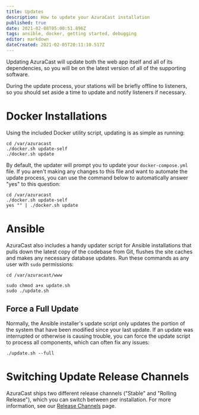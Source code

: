```yaml
---
title: Updates
description: How to update your AzuraCast installation
published: true
date: 2021-02-08T05:00:51.896Z
tags: ansible, docker, getting started, debugging
editor: markdown
dateCreated: 2021-02-05T20:11:10.517Z
---
```


Updating AzuraCast will update both the web app itself and all of its dependencies, so you will be on the latest version of all of the supporting software.

During the update process, your stations will be briefly offline to listeners, so you should set aside a time to update and notify listeners if necessary.

# Docker Installations

Using the included Docker utility script, updating is as simple as running:

```
cd /var/azuracast
./docker.sh update-self
./docker.sh update
```

By default, the updater will prompt you to update your `docker-compose.yml` file. If you aren't making any changes to this file and want to automate the update process, you can use the command below to automatically answer "yes" to this question:

```
cd /var/azuracast
./docker.sh update-self
yes "" | ./docker.sh update
```

# Ansible

AzuraCast also includes a handy updater script for Ansible installations that pulls down the latest copy of the codebase from Git, flushes the site caches and makes any necessary database updates. Run these commands as any user with `sudo` permissions:

```
cd /var/azuracast/www
 
sudo chmod a+x update.sh
sudo ./update.sh
```

## Force a Full Update

Normally, the Ansible installer's update script only updates the portion of the system that have been modified since your last update. If an update was interrupted or otherwise is causing trouble, you can force the update script to process all components, which can often fix any issues:

```
./update.sh --full
```

# Switching Update Release Channels

AzuraCast ships two different release channels ("Stable" and "Rolling Release"), which you can switch between per installation. For more information, see our [Release Channels](/en/getting-started/updates/release-channels) page.